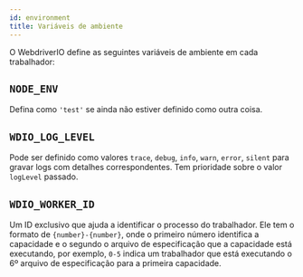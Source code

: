 ```yaml
---
id: environment
title: Variáveis ​​de ambiente
---
```


O WebdriverIO define as seguintes variáveis ​​de ambiente em cada trabalhador:

## `NODE_ENV`

Defina como `'test'` se ainda não estiver definido como outra coisa.

## `WDIO_LOG_LEVEL`

Pode ser definido como valores `trace`, `debug`, `info`, `warn`, `error`, `silent` para gravar logs com detalhes correspondentes. Tem prioridade sobre o valor `logLevel` passado.

## `WDIO_WORKER_ID`

Um ID exclusivo que ajuda a identificar o processo do trabalhador. Ele tem o formato de `{number}-{number}`, onde o primeiro número identifica a capacidade e o segundo o arquivo de especificação que a capacidade está executando, por exemplo, `0-5` indica um trabalhador que está executando o 6º arquivo de especificação para a primeira capacidade.
